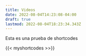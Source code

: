 ```yaml
---
title: Videos
date: 2022-08-04T14:23:08-04:00
draft: true
lastmod: 2022-08-04T18:23:34.343Z
---
```


Esta es una prueba de shortcodes

{{< myshortcodes >>}}